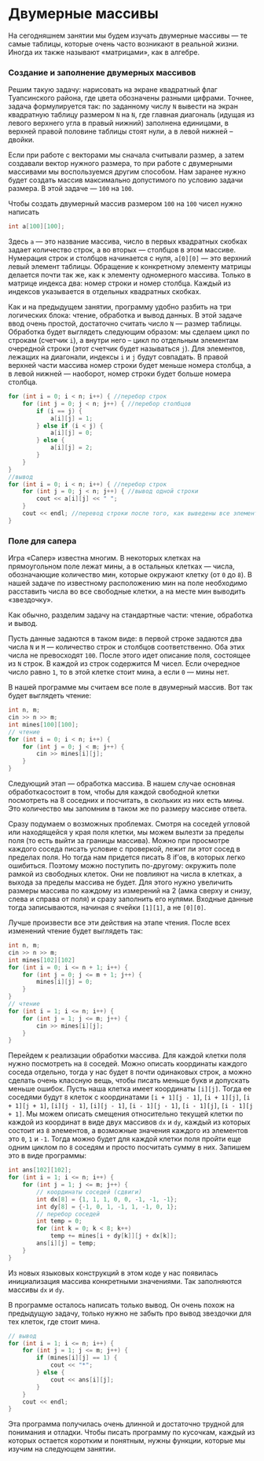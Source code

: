 # Двумерные массивы

На сегодняшнем занятии мы будем изучать двумерные массивы — те самые таблицы, которые очень часто возникают в реальной жизни. Иногда их также называют «матрицами», как в алгебре.

### Создание и заполнение двумерных массивов

Решим такую задачу: нарисовать на экране квадратный флаг Туапсинского района, где цвета обозначены разными цифрами. Точнее, задача формулируется так: по заданному числу `N` вывести на экран квадратную таблицу размером `N` на `N`, где главная диагональ (идущая из левого верхнего угла в правый нижний) заполнена единицами, в верхней правой половине таблицы стоят нули, а в левой нижней – двойки.

Если при работе с векторами мы сначала считывали размер, а затем создавали вектор нужного размера, то при работе с двумерными массивами мы воспользуемся другим способом. Нам заранее нужно будет создать массив максимально допустимого по условию задачи размера. В этой задаче — `100` на `100`.

Чтобы создать двумерный массив размером `100` на `100` чисел нужно написать

```cpp
int a[100][100];
```

Здесь `a` — это название массива, число в первых квадратных скобках задает количество строк, а во вторых — столбцов в этом массиве. Нумерация строк и столбцов начинается с нуля, `a[0][0]` — это верхний левый элемент таблицы. Обращение к конкретному элементу матрицы делается почти так же, как к элементу одномерного массива. Только в матрице индекса два: номер строки и номер столбца. Каждый из индексов указывается в отдельных квадратных скобках.

Как и на предыдущем занятии, программу удобно разбить на три логических блока: чтение, обработка и вывод данных. В этой задаче ввод очень простой, достаточно считать число `N` — размер таблицы. Обработка будет выглядеть следующим образом: мы сделаем цикл по строкам (счетчик `i`), а внутри него – цикл по отдельным элементам очередной строки (этот счетчик будет называться `j`). Для элементов, лежащих на диагонали, индексы `i` и `j` будут совпадать. В правой верхней части массива номер строки будет меньше номера столбца, а в левой нижней — наоборот, номер строки будет больше номера столбца.

```cpp
for (int i = 0; i < n; i++) { //перебор строк
    for (int j = 0; j < n; j++) { //перебор столбцов
        if (i == j) {
            a[i][j] = 1;
        } else if (i < j) {
            a[i][j] = 0;
        } else {
            a[i][j] = 2;
        }
    }
}
//вывод
for (int i = 0; i < n; i++) { //перебор строк
    for (int j = 0; j < n; j++) { //вывод одной строки
        cout << a[i][j] << " ";
    }
    cout << endl; //перевод строки после того, как выведены все элементы
}
```

### Поле для сапера

Игра «Сапер» известна многим. В некоторых клетках на прямоугольном поле лежат мины, а в остальных клетках — числа, обозначающие количество мин, которые окружают клетку (от `0` до `8`). В нашей задаче по известному расположению мин на поле необходимо расставить числа во все свободные клетки, а на месте мин выводить «звездочку».

Как обычно, разделим задачу на стандартные части: чтение, обработка и вывод.

Пусть данные задаются в таком виде: в первой строке задаются два числа `N` и `M` — количество строк и столбцов соответственно. Оба этих числа не превосходят `100`. После этого идет описание поля, состоящее из `N` строк. В каждой из строк содержится M чисел. Если очередное число равно `1`, то в этой клетке стоит мина, а если `0` — мины нет.

В нашей программе мы считаем все поле в двумерный массив. Вот так будет выглядеть чтение:

```cpp
int n, m;
cin >> n >> m;
int mines[100][100];
// чтение
for (int i = 0; i < n; i++) {
    for (int j = 0; j < m; j++) {
        cin >> mines[i][j];
    }
}
```

Следующий этап — обработка массива. В нашем случае основная обработкасостоит в том, чтобы для каждой свободной клетки посмотреть на 8 соседних и посчитать, в скольких из них есть мины. Это количество мы запомним в таком же по размеру массиве ответа.

Сразу подумаем о возможных проблемах. Смотря на соседей угловой или находящейся у края поля клетки, мы можем вылезти за пределы поля (то есть выйти за границы массива). Можно при просмотре каждого соседа писать условие с проверкой, лежит ли этот сосед в пределах поля. Но тогда нам придется писать 8 if’ов, в которых легко ошибиться. Поэтому можно поступить по-другому: окружить поле рамкой из свободных клеток. Они не повлияют на числа в клетках, а выхода за пределы массива не будет. Для этого нужно увеличить размеры массива по каждому из измерений на 2 (амка сверху и снизу, слева и справа от поля) и сразу заполнить его нулями. Входные данные тогда записываются, начиная с ячейки `[1][1]`, а не `[0][0]`.

Лучше произвести все эти действия на этапе чтения. После всех изменений чтение будет выглядеть так:

```cpp
int n, m;
cin >> n >> m;
int mines[102][102]
for (int i = 0; i <= n + 1; i++) {
    for (int j = 0; j <= m + 1; j++) {
        mines[i][j] = 0;
    }
}
// чтение
for (int i = 1; i <= n; i++) {
    for (int j = 1; j <= m; j++) {
        cin >> mines[i][j];
    }
}
```

Перейдем к реализации обработки массива. Для каждой клетки поля нужно посмотреть на `8` соседей. Можно описать координаты каждого соседа отдельно, тогда у нас будет `8` почти одинаковых строк, а можно сделать очень классную вещь, чтобы писать меньше букв и допускать меньше ошибок. Пусть наша клетка имеет координаты `[i][j]`. Тогда ее соседями будут `8` клеток с координатами `[i + 1][j - 1]`, `[i + 1][j]`, `[i + 1][j + 1]`, `[i][j - 1]`, `[i][j - 1]`, `[i - 1][j - 1]`, `[i - 1][j]`, `[i - 1][j + 1]`. Мы можем описать смещения относительно текущей клетки по каждой из координат в виде двух массивов `dx` и `dy`, каждый из которых состоит из `8` элементов, а возможные значения каждого из элементов это `0`, `1` и `-1`. Тогда можно будет для каждой клетки поля пройти еще одним циклом по `8` соседям и просто посчитать сумму в них. Запишем это в виде программы:

```cpp
int ans[102][102];
for (int i = 1; i <= n; i++) {
    for (int j = 1; j <= m; j++) {
        // координаты соседей (сдвиги)
        int dx[8] = {1, 1, 1, 0, 0, -1, -1, -1};
        int dy[8] = {-1, 0, 1, -1, 1, -1, 0, 1};
        // перебор соседей
        int temp = 0;
        for (int k = 0; k < 8; k++)
            temp += mines[i + dy[k]][j + dx[k]];
        ans[i][j] = temp;
    }
}
```

Из новых языковых конструкций в этом коде у нас появилась инициализация массива конкретными значениями. Так заполняются массивы `dx` и `dy`.

В программе осталось написать только вывод. Он очень похож на предыдущую задачу, только нужно не забыть про вывод звездочки для тех клеток, где стоит мина.

```cpp
// вывод
for (int i = 1; i <= n; i++) {
    for (int j = 1; j <= m; j++) {
        if (mines[i][j] == 1) {
            cout << "*";
        } else {
            cout << ans[i][j];
        }
    }
    cout << endl;
}
```

Эта программа получилась очень длинной и достаточно трудной для понимания и отладки. Чтобы писать программу по кусочкам, каждый из которых остается коротким и понятным, нужны функции, которые мы изучим на следующем занятии.
